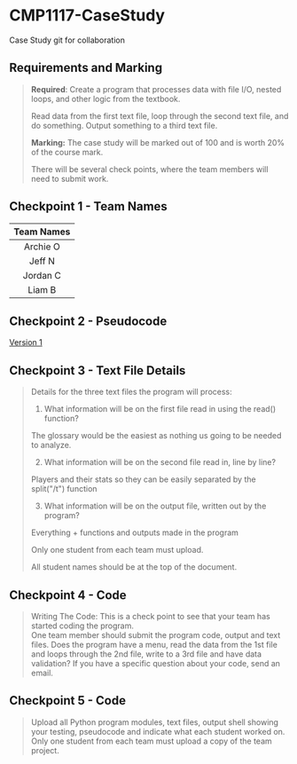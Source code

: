 # CMP1117-CaseStudy
Case Study git for collaboration


## Requirements and Marking

>**Required**: Create a program that processes data with file I/O, nested loops, and other logic from the textbook.
>
>Read data from the first text file, loop through the second text file, and do something. Output something to a third text file.
>
>**Marking:** The case study will be marked out of 100 and is worth 20% of the course mark.
>
>There will be several check points, where the team members will need to submit work.

## Checkpoint 1 - Team Names
|Team Names|
|:--------:|
|Archie O  |
|Jeff N    |
|Jordan C  |
|Liam B    |

## Checkpoint 2 - Pseudocode

[Version 1](../main/pseudocode-V1.txt)

## Checkpoint 3 - Text File Details

>Details for the three text files the program will process:
>1) What information will be on the first file read in using the read() function?
>
>The glossary would be the easiest as nothing us going to be needed to analyze.
>
>2) What information will be on the second file read in, line by line?
>
>Players and their stats so they can be easily separated by the split("/t") function 
>
>3) What information will be on the output file, written out by the program?
>
>Everything + functions and outputs made in the program
>
>Only one student from each team must upload. 
>
>All student names should be at the top of the document.

## Checkpoint 4 - Code

>Writing The Code:
>This is a check point to see that your team has started coding the program.  
>One team member should submit the program code, output and text files. 
>Does the program have a menu, read the data from the 1st file and loops through the 2nd file, write to a 3rd file and have data validation?
>If you have a specific question about your code, send an email.

## Checkpoint 5 - Code
>Upload all Python program modules, text files, output shell showing your testing, pseudocode and indicate what each student worked on.
>Only one student from each team must upload a copy of the team project.
